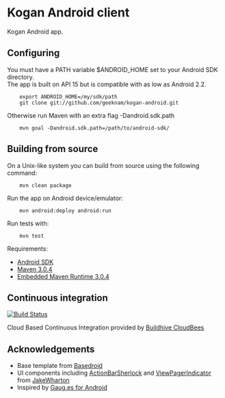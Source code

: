 Kogan Android client
======================

Kogan Android app.

Configuring
------------

  You must have a PATH variable $ANDROID_HOME set to your Android SDK directory.  
  The app is built on API 15 but is compatible with as low as Android 2.2.

        export ANDROID_HOME=/my/sdk/path
        git clone git://github.com/geeknam/kogan-android.git

  Otherwise run Maven with an extra flag -Dandroid.sdk.path

        mvn goal -Dandroid.sdk.path=/path/to/android-sdk/

Building from source
--------------------

  On a Unix-like system you can build from source using the following
  command:

        mvn clean package

  Run the app on Android device/emulator:

        mvn android:deploy android:run

  Run tests with:

        mvn test

  Requirements:

  * [Android SDK](http://developer.android.com/sdk/index.html)
  * [Maven 3.0.4](http://maven.apache.org/download.html)
  * [Embedded Maven Runtime 3.0.4](https://repository.sonatype.org/content/repositories/forge-sites/m2e/1.1.0/N/LATEST/)

Continuous integration
----------------------

  [![Build Status](https://buildhive.cloudbees.com/job/geeknam/job/kogan-android/badge/icon)](https://buildhive.cloudbees.com/job/geeknam/job/kogan-android/)

  Cloud Based Continuous Integration provided by [Buildhive CloudBees](https://buildhive.cloudbees.com/job/geeknam/job/kogan-android/)

Acknowledgements
----------------

  * Base template from [Basedroid](http://basedroid.com)
  * UI components including [ActionBarSherlock](https://github.com/JakeWharton/ActionBarSherlock) and [ViewPagerIndicator](https://github.com/JakeWharton/Android-ViewPagerIndicator) from [JakeWharton](https://github.com/JakeWharton/)
  * Inspired by [Gaug.es for Android](https://github.com/github/gauges-android)
